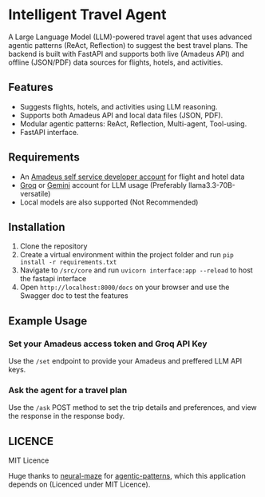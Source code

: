 # Intelligent Travel Agent
A Large Language Model (LLM)-powered travel agent that uses advanced agentic patterns (ReAct, Reflection) to suggest the best travel plans. The backend is built with FastAPI and supports both live (Amadeus API) and offline (JSON/PDF) data sources for flights, hotels, and activities.

## Features
- Suggests flights, hotels, and activities using LLM reasoning.
- Supports both Amadeus API and local data files (JSON, PDF).
- Modular agentic patterns: ReAct, Reflection, Multi-agent, Tool-using.
- FastAPI interface.

## Requirements
- An [Amadeus self service developer account](https://developers.amadeus.com/self-service) for flight and hotel data
- [Groq](https://groq.com) or [Gemini](https://ai.dev) account for LLM usage (Preferably llama3.3-70B-versatile)
- Local models are also supported (Not Recommended)

## Installation
1. Clone the repository
2. Create a virtual environment within the project folder and run `pip install -r requirements.txt`
3. Navigate to `/src/core` and run `uvicorn interface:app --reload` to host the fastapi interface
4. Open `http://localhost:8000/docs` on your browser and use the Swagger doc to test the features

## Example Usage

### Set your Amadeus access token and Groq API Key
Use the `/set` endpoint to provide your Amadeus and preffered LLM API keys.

### Ask the agent for a travel plan
Use the `/ask` POST method to set the trip details and preferences, and view the response in the response body.

## LICENCE
MIT Licence

Huge thanks to [neural-maze](https://github.com/neural-maze) for [agentic-patterns](https://github.com/neural-maze/agentic-patterns-course), which this application depends on (Licenced under MIT Licence).
